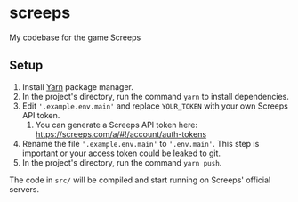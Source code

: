 # screeps
My codebase for the game Screeps

## Setup
1. Install [Yarn](https://yarnpkg.com/getting-started) package manager.
2. In the project's directory, run the command `yarn` to install dependencies.
3. Edit `'.example.env.main'` and replace `YOUR_TOKEN` with your own Screeps API token.
    1. You can generate a Screeps API token here: https://screeps.com/a/#!/account/auth-tokens
4. Rename the file `'.example.env.main'` to `'.env.main'`. This step is important or your access token could be leaked to git.
5. In the project's directory, run the command `yarn push`.

The code in `src/` will be compiled and start running on Screeps' official servers.